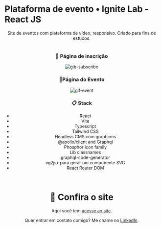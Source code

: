 <h1>Plataforma de evento • Ignite Lab - React JS</h1>

<center>Site de eventos com plataforma de vídeo, responsivo. Criado para fins de estudos.<center> 
  
<br>

<h3>📝 Página de inscrição</h3>

![gib-subscribe](https://user-images.githubusercontent.com/99914904/176507662-911a77f9-0259-4907-b435-8e3d613d6a9b.gif)
 
<h3>🎉Página do Evento</h3>

![gif-event](https://user-images.githubusercontent.com/99914904/176507711-04f260c2-5ee9-442f-aef1-998d07e54d24.gif) 

<h3>📋 Stack</h3>
<ul>
  <li> React
  <li> Vite
  <li> Typescript
  <li> Tailwind CSS
  <li> Headless CMS com graphcms
  <li> @apollo/client and Graphql
  <li> Phosphor icon family
  <li> Lib classnames
  <li> graphql-code-generator
  <li> vg2jsx para gerar um componente SVG
  <li> React Router DOM
</ul>
<br>
<h1>🔗 Confira o site</h1>
  
Aqui você tem [acesse ao site](https://event-platformm-chi.vercel.app/).
  
 Quer entrar em contato comigo? Me chame no [LinkedIn](https://www.linkedin.com/in/bianca-macedo-hoffer/).

